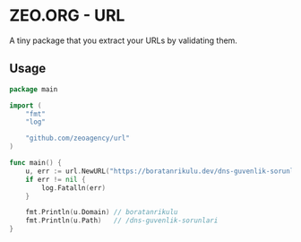 # ZEO.ORG - URL

A tiny package that you extract your URLs by validating them.

## Usage

```go
package main

import (
	"fmt"
	"log"

	"github.com/zeoagency/url"
)

func main() {
	u, err := url.NewURL("https://boratanrikulu.dev/dns-guvenlik-sorunlari/")
	if err != nil {
		log.Fatalln(err)
	}

	fmt.Println(u.Domain) // boratanrikulu
	fmt.Println(u.Path)   // /dns-guvenlik-sorunlari
}
```
